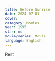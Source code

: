 ```yaml
---
title: Before Sunrise
date: 2024-07-01
cover: 
category: Movies
year: 1995
star: no
movie/series: Movie
language: English
---
```

Rent



